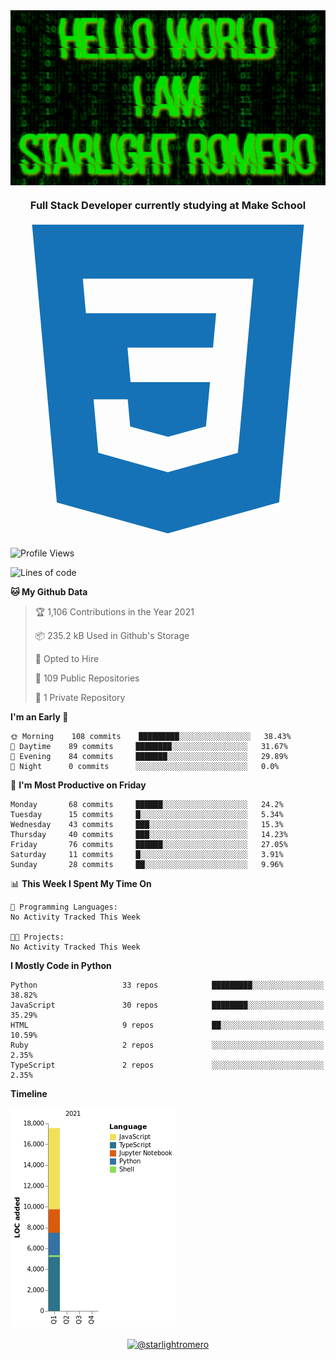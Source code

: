 <img align="center" src="github-banner@2x.jpg" alt="Hello World, I Am Starlight Romero" width="1080" />
<h3 align="center">Full Stack Developer currently studying at Make School</h3>

<p align="left">
  <svg viewBox="0 0 128 128">
  <path fill="#1572B6" d="M8.76 1l10.055 112.883 45.118 12.58 45.244-12.626 10.063-112.837h-110.48zm89.591 25.862l-3.347 37.605.01.203-.014.467v-.004l-2.378 26.294-.262 2.336-28.36 7.844v.001l-.022.019-28.311-7.888-1.917-21.739h13.883l.985 11.054 15.386 4.17-.004.008v-.002l15.443-4.229 1.632-18.001h-32.282999999999994l-.277-3.043-.631-7.129-.331-3.828h34.748999999999995l1.264-14h-52.926l-.277-3.041-.63-7.131-.332-3.828h69.281l-.331 3.862z"></path>
  </svg>
</p>

<!--START_SECTION:waka-->
![Profile Views](http://img.shields.io/badge/Profile%20Views-0-blue)

![Lines of code](https://img.shields.io/badge/From%20Hello%20World%20I%27ve%20Written-17582%20lines%20of%20code-blue)

**🐱 My Github Data** 

> 🏆 1,106 Contributions in the Year 2021
 > 
> 📦 235.2 kB Used in Github's Storage 
 > 
> 💼 Opted to Hire
 > 
> 📜 109 Public Repositories 
 > 
> 🔑 1 Private Repository 
 > 
**I'm an Early 🐤** 

```text
🌞 Morning    108 commits    █████████░░░░░░░░░░░░░░░░   38.43% 
🌆 Daytime    89 commits     ████████░░░░░░░░░░░░░░░░░   31.67% 
🌃 Evening    84 commits     ███████░░░░░░░░░░░░░░░░░░   29.89% 
🌙 Night      0 commits      ░░░░░░░░░░░░░░░░░░░░░░░░░   0.0%

```
📅 **I'm Most Productive on Friday** 

```text
Monday       68 commits     ██████░░░░░░░░░░░░░░░░░░░   24.2% 
Tuesday      15 commits     █░░░░░░░░░░░░░░░░░░░░░░░░   5.34% 
Wednesday    43 commits     ███░░░░░░░░░░░░░░░░░░░░░░   15.3% 
Thursday     40 commits     ███░░░░░░░░░░░░░░░░░░░░░░   14.23% 
Friday       76 commits     ██████░░░░░░░░░░░░░░░░░░░   27.05% 
Saturday     11 commits     █░░░░░░░░░░░░░░░░░░░░░░░░   3.91% 
Sunday       28 commits     ██░░░░░░░░░░░░░░░░░░░░░░░   9.96%

```


📊 **This Week I Spent My Time On** 

```text
💬 Programming Languages: 
No Activity Tracked This Week

🐱‍💻 Projects: 
No Activity Tracked This Week

```

**I Mostly Code in Python** 

```text
Python                   33 repos            █████████░░░░░░░░░░░░░░░░   38.82% 
JavaScript               30 repos            ████████░░░░░░░░░░░░░░░░░   35.29% 
HTML                     9 repos             ██░░░░░░░░░░░░░░░░░░░░░░░   10.59% 
Ruby                     2 repos             ░░░░░░░░░░░░░░░░░░░░░░░░░   2.35% 
TypeScript               2 repos             ░░░░░░░░░░░░░░░░░░░░░░░░░   2.35%

```


**Timeline**

![Chart not found](https://raw.githubusercontent.com/starlightromero/starlightromero/master/charts/bar_graph.png) 


<!--END_SECTION:waka-->

<p align="center">
<a href="https://medium.com/@starlightromero" target="blank"><img align="center" src="https://cdn.jsdelivr.net/npm/simple-icons@3.0.1/icons/medium.svg" alt="@starlightromero" height="30" width="30" /></a>
</p>
